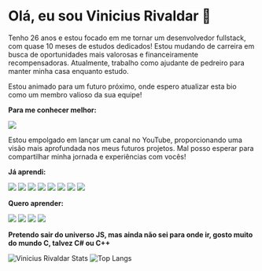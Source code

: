 # Olá, eu sou Vinicius Rivaldar :raising_hand:
Tenho 26 anos e estou focado em me tornar um desenvolvedor fullstack, com quase 10 meses de estudos dedicados! Estou mudando de carreira em busca de oportunidades mais valorosas e financeiramente recompensadoras. Atualmente, trabalho como ajudante de pedreiro para manter minha casa enquanto estudo.

Estou animado para um futuro próximo, onde espero atualizar esta bio como um membro valioso da sua equipe!

**Para me conhecer melhor:**

<a href="https://www.linkedin.com/in/viniciusrivaldar" target="_blank"><img src="https://img.shields.io/badge/LinkedIn-0077B5?style=for-the-badge&logo=linkedin&logoColor=white"></a>

Estou empolgado em lançar um canal no YouTube, proporcionando uma visão mais aprofundada nos meus futuros projetos. Mal posso esperar para compartilhar minha jornada e experiências com vocês!

**Já aprendi:** 

<img src="https://img.shields.io/badge/HTML5-E34F26?style=for-the-badge&logo=html5&logoColor=white"> <img src="https://img.shields.io/badge/CSS3-1572B6?style=for-the-badge&logo=css3&logoColor=white"> <img src="https://img.shields.io/badge/JavaScript-323330?style=for-the-badge&logo=javascript&logoColor=F7DF1E"> <img src="https://img.shields.io/badge/Bootstrap-563D7C?style=for-the-badge&logo=bootstrap&logoColor=white"> <img src="https://img.shields.io/badge/React-20232A?style=for-the-badge&logo=react&logoColor=61DAFB"> <img src="https://img.shields.io/badge/Node.js-43853D?style=for-the-badge&logo=node.js&logoColor=white"> <img src="https://img.shields.io/badge/Express.js-404D59?style=for-the-badge"> <img src="https://img.shields.io/badge/MongoDB-4EA94B?style=for-the-badge&logo=mongodb&logoColor=white">


**Quero aprender:**

<img src="https://img.shields.io/badge/React_Native-20232A?style=for-the-badge&logo=react&logoColor=61DAFB"> <img src="https://img.shields.io/badge/Vue.js-35495E?style=for-the-badge&logo=vue.js&logoColor=4FC08D"> <img src="https://img.shields.io/badge/Angular-DD0031?style=for-the-badge&logo=angular&logoColor=white"> <img src="https://img.shields.io/badge/TypeScript-007ACC?style=for-the-badge&logo=typescript&logoColor=white">


**Pretendo sair do universo JS, mas ainda não sei para onde ir, gosto muito do mundo C, talvez C# ou C++**



![Vinicius Rivaldar Stats](https://github-readme-stats.vercel.app/api?username=ViniRivaldar&show_icons=true&theme=transparent)  ![Top Langs](https://github-readme-stats.vercel.app/api/top-langs/?username=ViniRivaldar&layout=compact)
